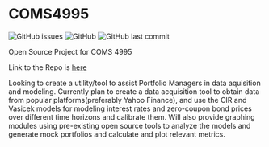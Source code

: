 # COMS4995

![GitHub issues](https://img.shields.io/github/issues/harshhacks/COMS4995?logo=Github)
![GitHub](https://img.shields.io/github/license/harshhacks/COMS4995?style=flat-square)
![GitHub last commit](https://img.shields.io/github/last-commit/harshhacks/COMS4995)

Open Source Project for COMS 4995

Link to the Repo is [here](https://github.com/harshhacks/COMS4995 "Interest Rates")


Looking to create a utility/tool to assist Portfolio Managers in data aquisition and modeling. Currently plan to create a data acquisition tool to obtain data from popular platforms(preferably Yahoo Finance), and use the CIR and Vasicek models for modeling interest rates and zero-coupon bond prices over different time horizons and calibrate them. Will also provide graphing modules using pre-existing open source tools to analyze the models and generate mock portfolios and calculate and plot relevant metrics.


